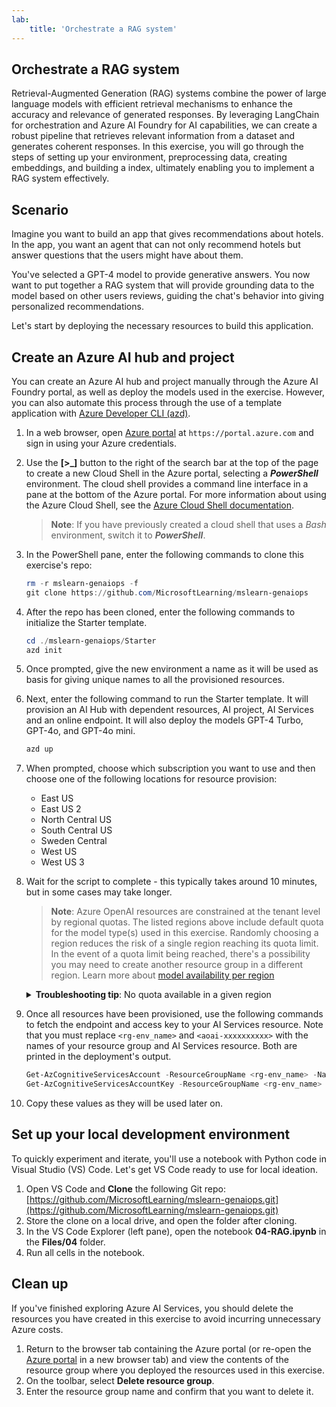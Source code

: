 ```yaml
---
lab:
    title: 'Orchestrate a RAG system'
---
```


## Orchestrate a RAG system

Retrieval-Augmented Generation (RAG) systems combine the power of large language models with efficient retrieval mechanisms to enhance the accuracy and relevance of generated responses. By leveraging LangChain for orchestration and Azure AI Foundry for AI capabilities, we can create a robust pipeline that retrieves relevant information from a dataset and generates coherent responses. In this exercise, you will go through the steps of setting up your environment, preprocessing data, creating embeddings, and building a index, ultimately enabling you to implement a RAG system effectively.

## Scenario

Imagine you want to build an app that gives recommendations about hotels. In the app, you want an agent that can not only recommend hotels but answer questions that the users might have about them.

You've selected a GPT-4 model to provide generative answers. You now want to put together a RAG system that will provide grounding data to the model based on other users reviews, guiding the chat's behavior into giving personalized recommendations.

Let's start by deploying the necessary resources to build this application.

## Create an Azure AI hub and project

You can create an Azure AI hub and project manually through the Azure AI Foundry portal, as well as deploy the models used in the exercise. However, you can also automate this process through the use of a template application with [Azure Developer CLI (azd)](https://aka.ms/azd).

1. In a web browser, open [Azure portal](https://portal.azure.com) at `https://portal.azure.com` and sign in using your Azure credentials.

1. Use the **[\>_]** button to the right of the search bar at the top of the page to create a new Cloud Shell in the Azure portal, selecting a ***PowerShell*** environment. The cloud shell provides a command line interface in a pane at the bottom of the Azure portal. For more information about using the Azure Cloud Shell, see the [Azure Cloud Shell documentation](https://docs.microsoft.com/azure/cloud-shell/overview).

    > **Note**: If you have previously created a cloud shell that uses a *Bash* environment, switch it to ***PowerShell***.

1. In the PowerShell pane, enter the following commands to clone this exercise's repo:

     ```powershell
    rm -r mslearn-genaiops -f
    git clone https://github.com/MicrosoftLearning/mslearn-genaiops
     ```

1. After the repo has been cloned, enter the following commands to initialize the Starter template. 
   
     ```powershell
    cd ./mslearn-genaiops/Starter
    azd init
     ```

1. Once prompted, give the new environment a name as it will be used as basis for giving unique names to all the provisioned resources.
        
1. Next, enter the following command to run the Starter template. It will provision an AI Hub with dependent resources, AI project, AI Services and an online endpoint. It will also deploy the models GPT-4 Turbo, GPT-4o, and GPT-4o mini.

     ```powershell
    azd up  
     ```

1. When prompted, choose which subscription you want to use and then choose one of the following locations for resource provision:
   - East US
   - East US 2
   - North Central US
   - South Central US
   - Sweden Central
   - West US
   - West US 3
    
1. Wait for the script to complete - this typically takes around 10 minutes, but in some cases may take longer.

    > **Note**: Azure OpenAI resources are constrained at the tenant level by regional quotas. The listed regions above include default quota for the model type(s) used in this exercise. Randomly choosing a region reduces the risk of a single region reaching its quota limit. In the event of a quota limit being reached, there's a possibility you may need to create another resource group in a different region. Learn more about [model availability per region](https://learn.microsoft.com/en-us/azure/ai-services/openai/concepts/models?tabs=standard%2Cstandard-chat-completions#global-standard-model-availability)

    <details>
      <summary><b>Troubleshooting tip</b>: No quota available in a given region</summary>
        <p>If you receive a deployment error for any of the models due to no quota available in the region you chose, try running the following commands:</p>
        <ul>
          <pre><code>azd env set AZURE_ENV_NAME new_env_name
   azd env set AZURE_RESOURCE_GROUP new_rg_name
   azd env set AZURE_LOCATION new_location
   azd up</code></pre>
        Replacing <code>new_env_name</code>, <code>new_rg_name</code>, and <code>new_location</code> with new values. The new location must be one of the regions listed at the beginning of the exercise, e.g <code>eastus2</code>, <code>northcentralus</code>, etc.
        </ul>
    </details>

1. Once all resources have been provisioned, use the following commands to fetch the endpoint and access key to your AI Services resource. Note that you must replace `<rg-env_name>` and `<aoai-xxxxxxxxxx>` with the names of your resource group and AI Services resource. Both are printed in the deployment's output.

     ```powershell
    Get-AzCognitiveServicesAccount -ResourceGroupName <rg-env_name> -Name <aoai-xxxxxxxxxx> | Select-Object -Property endpoint
    Get-AzCognitiveServicesAccountKey -ResourceGroupName <rg-env_name> -Name <aoai-xxxxxxxxxx> | Select-Object -Property Key1
     ```

1. Copy these values as they will be used later on.

## Set up your local development environment

To quickly experiment and iterate, you'll use a notebook with Python code in Visual Studio (VS) Code. Let's get VS Code ready to use for local ideation.

1. Open VS Code and **Clone** the following Git repo: [https://github.com/MicrosoftLearning/mslearn-genaiops.git](https://github.com/MicrosoftLearning/mslearn-genaiops.git)
1. Store the clone on a local drive, and open the folder after cloning.
1. In the VS Code Explorer (left pane), open the notebook **04-RAG.ipynb** in the **Files/04** folder.
1. Run all cells in the notebook.

## Clean up

If you've finished exploring Azure AI Services, you should delete the resources you have created in this exercise to avoid incurring unnecessary Azure costs.

1. Return to the browser tab containing the Azure portal (or re-open the [Azure portal](https://portal.azure.com?azure-portal=true) in a new browser tab) and view the contents of the resource group where you deployed the resources used in this exercise.
1. On the toolbar, select **Delete resource group**.
1. Enter the resource group name and confirm that you want to delete it.

